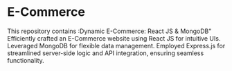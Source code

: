 # E-Commerce
This repository contains :Dynamic E-Commerce: React JS &amp; MongoDB"  Efficiently crafted an E-Commerce website using React JS for intuitive UIs. Leveraged MongoDB for flexible data management. Employed Express.js for streamlined server-side logic and API integration, ensuring seamless functionality.
